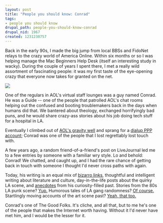 ```yaml
--- 
layout: post
title: "People you should know: Conrad"
tags: 
- people you should know
drupal_path: people-you-should-know-conrad
drupal_nid: 1967
created: 1231230757
---
```

Back in the early 90s, I made the big jump from local BBSs and FidoNet relays to the crazy world of America Online. Within six months or so I was helping manage the Mac Beginners Help Desk (itself an interesting study in wacky). During the couple of years I spent there, I met a really wild assortment of fascinating people: it was my first taste of the eye-opening crazy that everyone now takes for granted on the net.



<a href="http://www.flickr.com/photos/ch/506608332/">![](/files/conrad.jpg)</a>



One of the regulars in AOL's virtual staff lounges was a guy named Conrad. He was a Guide -- one of the people that patrolled AOL's chat rooms helping out the confused and booting troublemakers back in the days when humans did that. We bantered about theology, exchanged horrifyingly bad puns, and he would share crazy-ass stories about his job doing tech stuff for a hospital in LA.



Eventually I climbed out of <a href="http://jeff.viapositiva.net/old/1996/">AOL's gravity well</a> and sprang for a <a href="http://jeff.viapositiva.net/old/1997/">dialup PPP account</a>; Conrad was one of the people that I lost regrettably lost touch with.



A few years ago, a random friend-of-a-friend's post on LiveJournal led me to a few entries by someone with a familiar wry style. Lo and behold: Conrad! We chatted, and caught up, and I had the rare chance of getting back in touch with someone I thought I'd never cross paths with again.



Today, his writing is an equal mix of <a href="http://delicious.com/ignatz">bizarro links</a>, thoughtful and intelligent writing about literature and culture, day-in-the-life posts about the quirky LA scene, and <a href="http://substitute.livejournal.com/1669480.html">anecdotes</a> from his curiosity-filled past. Stories from the 80s LA punk scene? <a href="http://substitute.livejournal.com/1737091.html">Yup.</a> Humorous tales of LA gang randomness? <a href="http://substitute.livejournal.com/1697585.html">Of course.</a> Startlingly moving accounts of the art scene past? <a href="http://substitute.livejournal.com/1753747.html">Yeah, that too.</a>



Conrad's one of The Good Folks. It's cliche, and all that, but to me he's one of the people that makes the Internet worth having. Without it I'd never have met him, and I would be the lesser for it.
